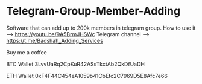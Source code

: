# Telegram-Group-Member-Adding
Software that can add up to 200k members in telegram group.
How to use it --> https://youtu.be/9A5BrmJHSWc
Telegram channel --> https://t.me/Badshah_Adding_Services


Buy me a coffee

BTC Wallet
3LvvUaRq2CpKuR42ASsTkctAb2QkDfUaDH

ETH Wallet
0xF4F44C454eA1059b41CbEfc2C7969D5E8Afc7e66
